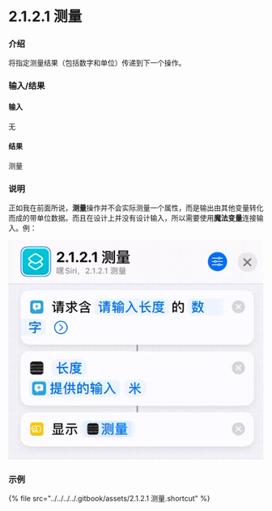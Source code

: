 # 2.1.2.1 测量

### 介绍

将指定测量结果（包括数字和单位）传递到下一个操作。

### 输入/结果

#### 输入

无

#### 结果

测量

### 说明

正如我在前面所说，**测量**操作并不会实际测量一个属性，而是输出由其他变量转化而成的带单位数据。而且在设计上并没有设计输入，所以需要使用**魔法变量**连接输入。例：

![2.1.2.1-1](../../../../.gitbook/assets/2.1.2.1-1.gif)

### 示例

{% file src="../../../../.gitbook/assets/2.1.2.1 测量.shortcut" %}
